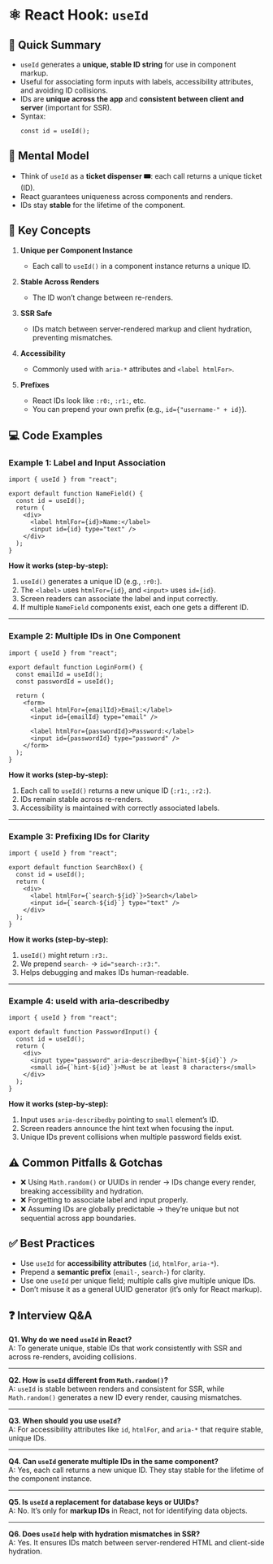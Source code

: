 # ⚛️ React Hook: `useId`

## 📖 Quick Summary
- `useId` generates a **unique, stable ID string** for use in component markup.  
- Useful for associating form inputs with labels, accessibility attributes, and avoiding ID collisions.  
- IDs are **unique across the app** and **consistent between client and server** (important for SSR).  
- Syntax:  
  ```tsx
  const id = useId();
  ```

## 🧠 Mental Model
- Think of `useId` as a **ticket dispenser 🎟️**: each call returns a unique ticket (ID).  
- React guarantees uniqueness across components and renders.  
- IDs stay **stable** for the lifetime of the component.  

## 🔑 Key Concepts
1. **Unique per Component Instance**
   - Each call to `useId()` in a component instance returns a unique ID.

2. **Stable Across Renders**
   - The ID won’t change between re-renders.

3. **SSR Safe**
   - IDs match between server-rendered markup and client hydration, preventing mismatches.

4. **Accessibility**
   - Commonly used with `aria-*` attributes and `<label htmlFor>`.

5. **Prefixes**
   - React IDs look like `:r0:`, `:r1:`, etc.  
   - You can prepend your own prefix (e.g., `id={"username-" + id}`).

## 💻 Code Examples

### Example 1: Label and Input Association
```tsx
import { useId } from "react";

export default function NameField() {
  const id = useId();
  return (
    <div>
      <label htmlFor={id}>Name:</label>
      <input id={id} type="text" />
    </div>
  );
}
```
**How it works (step‑by‑step):**
1) `useId()` generates a unique ID (e.g., `:r0:`).  
2) The `<label>` uses `htmlFor={id}`, and `<input>` uses `id={id}`.  
3) Screen readers can associate the label and input correctly.  
4) If multiple `NameField` components exist, each one gets a different ID.  

---

### Example 2: Multiple IDs in One Component
```tsx
import { useId } from "react";

export default function LoginForm() {
  const emailId = useId();
  const passwordId = useId();

  return (
    <form>
      <label htmlFor={emailId}>Email:</label>
      <input id={emailId} type="email" />

      <label htmlFor={passwordId}>Password:</label>
      <input id={passwordId} type="password" />
    </form>
  );
}
```
**How it works (step‑by‑step):**
1) Each call to `useId()` returns a new unique ID (`:r1:`, `:r2:`).  
2) IDs remain stable across re-renders.  
3) Accessibility is maintained with correctly associated labels.  

---

### Example 3: Prefixing IDs for Clarity
```tsx
import { useId } from "react";

export default function SearchBox() {
  const id = useId();
  return (
    <div>
      <label htmlFor={`search-${id}`}>Search</label>
      <input id={`search-${id}`} type="text" />
    </div>
  );
}
```
**How it works (step‑by‑step):**
1) `useId()` might return `:r3:`.  
2) We prepend `search-` → `id="search-:r3:"`.  
3) Helps debugging and makes IDs human-readable.  

---

### Example 4: useId with aria-describedby
```tsx
import { useId } from "react";

export default function PasswordInput() {
  const id = useId();
  return (
    <div>
      <input type="password" aria-describedby={`hint-${id}`} />
      <small id={`hint-${id}`}>Must be at least 8 characters</small>
    </div>
  );
}
```
**How it works (step‑by‑step):**
1) Input uses `aria-describedby` pointing to `small` element’s ID.  
2) Screen readers announce the hint text when focusing the input.  
3) Unique IDs prevent collisions when multiple password fields exist.  

## ⚠️ Common Pitfalls & Gotchas
- ❌ Using `Math.random()` or UUIDs in render → IDs change every render, breaking accessibility and hydration.  
- ❌ Forgetting to associate label and input properly.  
- ❌ Assuming IDs are globally predictable → they’re unique but not sequential across app boundaries.  

## ✅ Best Practices
- Use `useId` for **accessibility attributes** (`id`, `htmlFor`, `aria-*`).  
- Prepend a **semantic prefix** (`email-`, `search-`) for clarity.  
- Use one `useId` per unique field; multiple calls give multiple unique IDs.  
- Don’t misuse it as a general UUID generator (it’s only for React markup).  

## ❓ Interview Q&A

**Q1. Why do we need `useId` in React?**  
A: To generate unique, stable IDs that work consistently with SSR and across re-renders, avoiding collisions.

---

**Q2. How is `useId` different from `Math.random()`?**  
A: `useId` is stable between renders and consistent for SSR, while `Math.random()` generates a new ID every render, causing mismatches.

---

**Q3. When should you use `useId`?**  
A: For accessibility attributes like `id`, `htmlFor`, and `aria-*` that require stable, unique IDs.

---

**Q4. Can `useId` generate multiple IDs in the same component?**  
A: Yes, each call returns a new unique ID. They stay stable for the lifetime of the component instance.

---

**Q5. Is `useId` a replacement for database keys or UUIDs?**  
A: No. It’s only for **markup IDs** in React, not for identifying data objects.

---

**Q6. Does `useId` help with hydration mismatches in SSR?**  
A: Yes. It ensures IDs match between server-rendered HTML and client-side hydration.  
